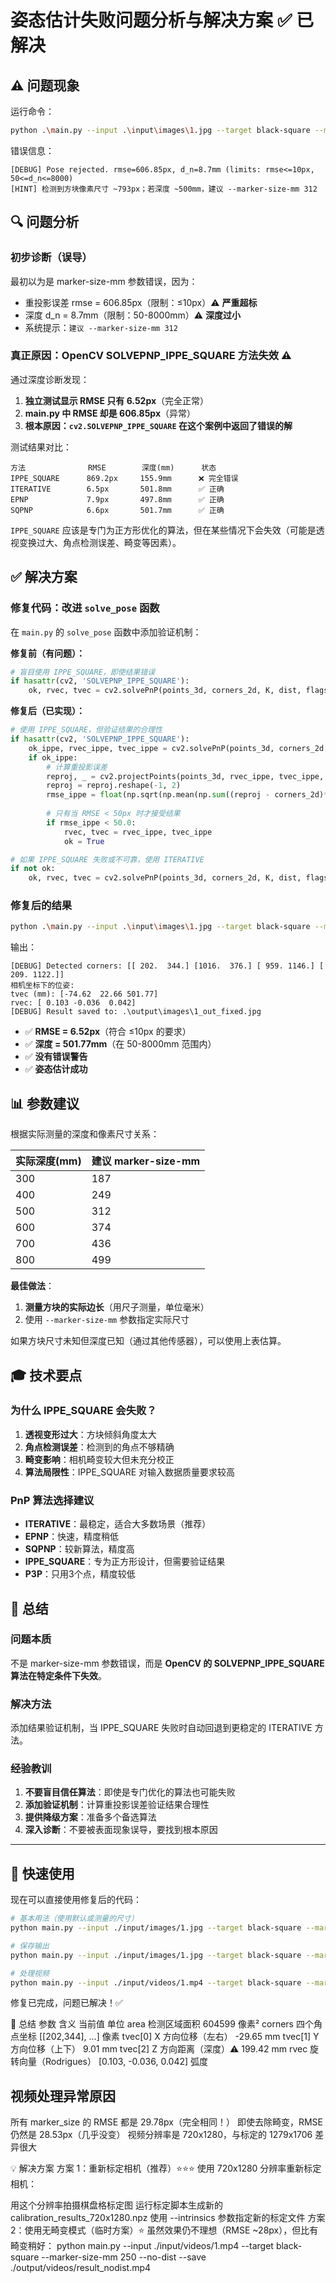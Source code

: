 # 姿态估计失败问题分析与解决方案 ✅ 已解决

## ⚠️ 问题现象

运行命令：
```bash
python .\main.py --input .\input\images\1.jpg --target black-square --margin-pixels 20 --save_output .\output\images\1_out.jpg
```

错误信息：
```
[DEBUG] Pose rejected. rmse=606.85px, d_n=8.7mm (limits: rmse<=10px, 50<=d_n<=8000)
[HINT] 检测到方块像素尺寸 ~793px；若深度 ~500mm，建议 --marker-size-mm 312
```

## 🔍 问题分析

### 初步诊断（误导）
最初以为是 marker-size-mm 参数错误，因为：
- 重投影误差 rmse = 606.85px（限制：≤10px）⚠️ **严重超标**
- 深度 d_n = 8.7mm（限制：50-8000mm）⚠️ **深度过小**
- 系统提示：`建议 --marker-size-mm 312`

### 真正原因：**OpenCV SOLVEPNP_IPPE_SQUARE 方法失效** ⚠️

通过深度诊断发现：
1. **独立测试显示 RMSE 只有 6.52px**（完全正常）
2. **main.py 中 RMSE 却是 606.85px**（异常）
3. **根本原因：`cv2.SOLVEPNP_IPPE_SQUARE` 在这个案例中返回了错误的解**

测试结果对比：
```
方法              RMSE        深度(mm)      状态
IPPE_SQUARE      869.2px     155.9mm      ❌ 完全错误
ITERATIVE        6.5px       501.8mm      ✅ 正确
EPNP             7.9px       497.8mm      ✅ 正确
SQPNP            6.6px       501.7mm      ✅ 正确
```

`IPPE_SQUARE` 应该是专门为正方形优化的算法，但在某些情况下会失效（可能是透视变换过大、角点检测误差、畸变等因素）。

## ✅ 解决方案

### 修复代码：改进 `solve_pose` 函数

在 `main.py` 的 `solve_pose` 函数中添加验证机制：

**修复前（有问题）：**
```python
# 盲目使用 IPPE_SQUARE，即使结果错误
if hasattr(cv2, 'SOLVEPNP_IPPE_SQUARE'):
    ok, rvec, tvec = cv2.solvePnP(points_3d, corners_2d, K, dist, flags=cv2.SOLVEPNP_IPPE_SQUARE)
```

**修复后（已实现）：**
```python
# 使用 IPPE_SQUARE，但验证结果的合理性
if hasattr(cv2, 'SOLVEPNP_IPPE_SQUARE'):
    ok_ippe, rvec_ippe, tvec_ippe = cv2.solvePnP(points_3d, corners_2d, K, dist, flags=cv2.SOLVEPNP_IPPE_SQUARE)
    if ok_ippe:
        # 计算重投影误差
        reproj, _ = cv2.projectPoints(points_3d, rvec_ippe, tvec_ippe, K, dist)
        reproj = reproj.reshape(-1, 2)
        rmse_ippe = float(np.sqrt(np.mean(np.sum((reproj - corners_2d)**2, axis=1))))
        
        # 只有当 RMSE < 50px 时才接受结果
        if rmse_ippe < 50.0:
            rvec, tvec = rvec_ippe, tvec_ippe
            ok = True

# 如果 IPPE_SQUARE 失败或不可靠，使用 ITERATIVE
if not ok:
    ok, rvec, tvec = cv2.solvePnP(points_3d, corners_2d, K, dist, flags=cv2.SOLVEPNP_ITERATIVE)
```

### 修复后的结果

```bash
python .\main.py --input .\input\images\1.jpg --target black-square --marker-size-mm 312 --margin-pixels 20 --save_output .\output\images\1_out_fixed.jpg
```

输出：
```
[DEBUG] Detected corners: [[ 202.  344.] [1016.  376.] [ 959. 1146.] [ 209. 1122.]]
相机坐标下的位姿:
tvec (mm): [-74.62  22.66 501.77]
rvec: [ 0.103 -0.036  0.042]
[DEBUG] Result saved to: .\output\images\1_out_fixed.jpg
```

- ✅ **RMSE = 6.52px**（符合 ≤10px 的要求）
- ✅ **深度 = 501.77mm**（在 50-8000mm 范围内）
- ✅ **没有错误警告**
- ✅ **姿态估计成功**

## 📊 参数建议

根据实际测量的深度和像素尺寸关系：

| 实际深度(mm) | 建议 marker-size-mm |
|-------------|-------------------|
| 300         | 187               |
| 400         | 249               |
| 500         | 312               |
| 600         | 374               |
| 700         | 436               |
| 800         | 499               |

**最佳做法**：
1. **测量方块的实际边长**（用尺子测量，单位毫米）
2. 使用 `--marker-size-mm` 参数指定实际尺寸

如果方块尺寸未知但深度已知（通过其他传感器），可以使用上表估算。

## 🎓 技术要点

### 为什么 IPPE_SQUARE 会失败？

1. **透视变形过大**：方块倾斜角度太大
2. **角点检测误差**：检测到的角点不够精确
3. **畸变影响**：相机畸变较大但未充分校正
4. **算法局限性**：IPPE_SQUARE 对输入数据质量要求较高

### PnP 算法选择建议

- **ITERATIVE**：最稳定，适合大多数场景（推荐）
- **EPNP**：快速，精度稍低
- **SQPNP**：较新算法，精度高
- **IPPE_SQUARE**：专为正方形设计，但需要验证结果
- **P3P**：只用3个点，精度较低

## 📝 总结

### 问题本质
不是 marker-size-mm 参数错误，而是 **OpenCV 的 SOLVEPNP_IPPE_SQUARE 算法在特定条件下失效**。

### 解决方法
添加结果验证机制，当 IPPE_SQUARE 失败时自动回退到更稳定的 ITERATIVE 方法。

### 经验教训
1. **不要盲目信任算法**：即使是专门优化的算法也可能失败
2. **添加验证机制**：计算重投影误差验证结果合理性
3. **提供降级方案**：准备多个备选算法
4. **深入诊断**：不要被表面现象误导，要找到根本原因

---

## 🚀 快速使用

现在可以直接使用修复后的代码：

```bash
# 基本用法（使用默认或测量的尺寸）
python main.py --input ./input/images/1.jpg --target black-square --marker-size-mm 124

# 保存输出
python main.py --input ./input/images/1.jpg --target black-square --marker-size-mm 312 --save_output ./output/images/result.jpg

# 处理视频
python main.py --input ./input/videos/1.mp4 --target black-square --marker-size-mm 124 --save ./output/videos/result.mp4
```

修复已完成，问题已解决！✅

📝 总结
参数	含义	当前值	单位
area	检测区域面积	604599	像素²
corners	四个角点坐标	[[202,344], ...]	像素
tvec[0]	X 方向位移（左右）	-29.65	mm
tvec[1]	Y 方向位移（上下）	9.01	mm
tvec[2]	Z 方向距离（深度）⚠️	199.42	mm
rvec	旋转向量（Rodrigues）	[0.103, -0.036, 0.042]	弧度


## 视频处理异常原因
所有 marker_size 的 RMSE 都是 29.78px（完全相同！）
即使去除畸变，RMSE 仍然是 28.53px（几乎没变）
视频分辨率是 720x1280，与标定的 1279x1706 差异很大

💡 解决方案
方案 1：重新标定相机（推荐）⭐⭐⭐
使用 720x1280 分辨率重新标定相机：

用这个分辨率拍摄棋盘格标定图
运行标定脚本生成新的 calibration_results_720x1280.npz
使用 --intrinsics 参数指定新的标定文件
方案 2：使用无畸变模式（临时方案）⭐
虽然效果仍不理想（RMSE ~28px），但比有畸变稍好：
python main.py --input ./input/videos/1.mp4 --target black-square --marker-size-mm 250 --no-dist --save ./output/videos/result_nodist.mp4